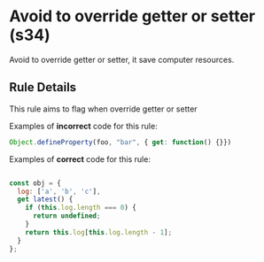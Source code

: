 # Avoid to override getter or setter (s34)

Avoid to override getter or setter, it save computer resources.

## Rule Details

This rule aims to flag when override getter or setter

Examples of **incorrect** code for this rule:

```js
Object.defineProperty(foo, "bar", { get: function() {}})

```

Examples of **correct** code for this rule:

```js

const obj = {
  log: ['a', 'b', 'c'],
  get latest() {
    if (this.log.length === 0) {
      return undefined;
    }
    return this.log[this.log.length - 1];
  }
};

``` 
